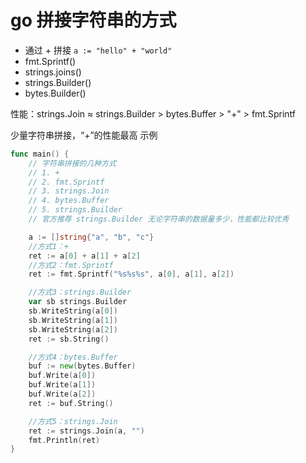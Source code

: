 # go 拼接字符串的方式
- 通过 + 拼接 `a := "hello" + "world"`
- fmt.Sprintf()
- strings.joins()
- strings.Builder()
- bytes.Builder()

性能：strings.Join ≈ strings.Builder > bytes.Buffer > "+" > fmt.Sprintf

少量字符串拼接，“+”的性能最高
示例
```go
func main() {
	// 字符串拼接的几种方式
	// 1. +
	// 2. fmt.Sprintf
	// 3. strings.Join
	// 4. bytes.Buffer
	// 5. strings.Builder
	// 官方推荐 strings.Builder 无论字符串的数据量多少，性能都比较优秀

	a := []string{"a", "b", "c"}
	//方式1：+
	ret := a[0] + a[1] + a[2]
	//方式2：fmt.Sprintf
	ret := fmt.Sprintf("%s%s%s", a[0], a[1], a[2])

	//方式3：strings.Builder
	var sb strings.Builder
	sb.WriteString(a[0])
	sb.WriteString(a[1])
	sb.WriteString(a[2])
	ret := sb.String()

	//方式4：bytes.Buffer
	buf := new(bytes.Buffer)
	buf.Write(a[0])
	buf.Write(a[1])
	buf.Write(a[2])
	ret := buf.String()

	//方式5：strings.Join
	ret := strings.Join(a, "")
	fmt.Println(ret)
}
```